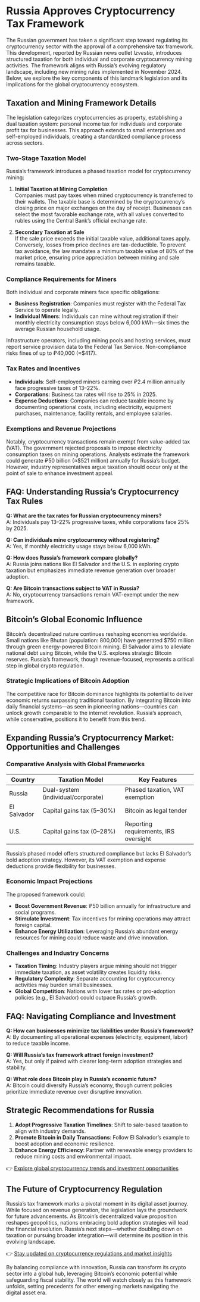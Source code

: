 # Russia Approves Cryptocurrency Tax Framework  

The Russian government has taken a significant step toward regulating its cryptocurrency sector with the approval of a comprehensive tax framework. This development, reported by Russian news outlet *Izvestia*, introduces structured taxation for both individual and corporate cryptocurrency mining activities. The framework aligns with Russia’s evolving regulatory landscape, including new mining rules implemented in November 2024. Below, we explore the key components of this landmark legislation and its implications for the global cryptocurrency ecosystem.  

## Taxation and Mining Framework Details  

The legislation categorizes cryptocurrencies as property, establishing a dual taxation system: personal income tax for individuals and corporate profit tax for businesses. This approach extends to small enterprises and self-employed individuals, creating a standardized compliance process across sectors.  

### Two-Stage Taxation Model  

Russia’s framework introduces a phased taxation model for cryptocurrency mining:  

1. **Initial Taxation at Mining Completion**  
   Companies must pay taxes when mined cryptocurrency is transferred to their wallets. The taxable base is determined by the cryptocurrency’s closing price on major exchanges on the day of receipt. Businesses can select the most favorable exchange rate, with all values converted to rubles using the Central Bank’s official exchange rate.  

2. **Secondary Taxation at Sale**  
   If the sale price exceeds the initial taxable value, additional taxes apply. Conversely, losses from price declines are tax-deductible. To prevent tax avoidance, the law mandates a minimum taxable value of 80% of the market price, ensuring price appreciation between mining and sale remains taxable.  

### Compliance Requirements for Miners  

Both individual and corporate miners face specific obligations:  

- **Business Registration**: Companies must register with the Federal Tax Service to operate legally.  
- **Individual Miners**: Individuals can mine without registration if their monthly electricity consumption stays below 6,000 kWh—six times the average Russian household usage.  

Infrastructure operators, including mining pools and hosting services, must report service provision data to the Federal Tax Service. Non-compliance risks fines of up to ₽40,000 (≈$417).  

### Tax Rates and Incentives  

- **Individuals**: Self-employed miners earning over ₽2.4 million annually face progressive taxes of 13–22%.  
- **Corporations**: Business tax rates will rise to 25% in 2025.  
- **Expense Deductions**: Companies can reduce taxable income by documenting operational costs, including electricity, equipment purchases, maintenance, facility rentals, and employee salaries.  

### Exemptions and Revenue Projections  

Notably, cryptocurrency transactions remain exempt from value-added tax (VAT). The government rejected proposals to impose electricity consumption taxes on mining operations. Analysts estimate the framework could generate ₽50 billion (≈$521 million) annually for Russia’s budget. However, industry representatives argue taxation should occur only at the point of sale to enhance investment appeal.  

## FAQ: Understanding Russia’s Cryptocurrency Tax Rules  

**Q: What are the tax rates for Russian cryptocurrency miners?**  
A: Individuals pay 13–22% progressive taxes, while corporations face 25% by 2025.  

**Q: Can individuals mine cryptocurrency without registering?**  
A: Yes, if monthly electricity usage stays below 6,000 kWh.  

**Q: How does Russia’s framework compare globally?**  
A: Russia joins nations like El Salvador and the U.S. in exploring crypto taxation but emphasizes immediate revenue generation over broader adoption.  

**Q: Are Bitcoin transactions subject to VAT in Russia?**  
A: No, cryptocurrency transactions remain VAT-exempt under the new framework.  

## Bitcoin’s Global Economic Influence  

Bitcoin’s decentralized nature continues reshaping economies worldwide. Small nations like Bhutan (population: 800,000) have generated $750 million through green energy-powered Bitcoin mining. El Salvador aims to alleviate national debt using Bitcoin, while the U.S. explores strategic Bitcoin reserves. Russia’s framework, though revenue-focused, represents a critical step in global crypto regulation.  

### Strategic Implications of Bitcoin Adoption  

The competitive race for Bitcoin dominance highlights its potential to deliver economic returns surpassing traditional taxation. By integrating Bitcoin into daily financial systems—as seen in pioneering nations—countries can unlock growth comparable to the internet revolution. Russia’s approach, while conservative, positions it to benefit from this trend.  

## Expanding Russia’s Cryptocurrency Market: Opportunities and Challenges  

### Comparative Analysis with Global Frameworks  

| Country       | Taxation Model              | Key Features                          |  
|---------------|-----------------------------|---------------------------------------|  
| Russia        | Dual-system (individual/corporate) | Phased taxation, VAT exemption        |  
| El Salvador   | Capital gains tax (5–30%)     | Bitcoin as legal tender               |  
| U.S.          | Capital gains tax (0–28%)     | Reporting requirements, IRS oversight |  

Russia’s phased model offers structured compliance but lacks El Salvador’s bold adoption strategy. However, its VAT exemption and expense deductions provide flexibility for businesses.  

### Economic Impact Projections  

The proposed framework could:  
- **Boost Government Revenue**: ₽50 billion annually for infrastructure and social programs.  
- **Stimulate Investment**: Tax incentives for mining operations may attract foreign capital.  
- **Enhance Energy Utilization**: Leveraging Russia’s abundant energy resources for mining could reduce waste and drive innovation.  

### Challenges and Industry Concerns  

- **Taxation Timing**: Industry players argue mining should not trigger immediate taxation, as asset volatility creates liquidity risks.  
- **Regulatory Complexity**: Separate accounting for cryptocurrency activities may burden small businesses.  
- **Global Competition**: Nations with lower tax rates or pro-adoption policies (e.g., El Salvador) could outpace Russia’s growth.  

## FAQ: Navigating Compliance and Investment  

**Q: How can businesses minimize tax liabilities under Russia’s framework?**  
A: By documenting all operational expenses (electricity, equipment, labor) to reduce taxable income.  

**Q: Will Russia’s tax framework attract foreign investment?**  
A: Yes, but only if paired with clearer long-term adoption strategies and stability.  

**Q: What role does Bitcoin play in Russia’s economic future?**  
A: Bitcoin could diversify Russia’s economy, though current policies prioritize immediate revenue over disruptive innovation.  

## Strategic Recommendations for Russia  

1. **Adopt Progressive Taxation Timelines**: Shift to sale-based taxation to align with industry demands.  
2. **Promote Bitcoin in Daily Transactions**: Follow El Salvador’s example to boost adoption and economic resilience.  
3. **Enhance Energy Efficiency**: Partner with renewable energy providers to reduce mining costs and environmental impact.  

👉 [Explore global cryptocurrency trends and investment opportunities](https://bit.ly/okx-bonus)  

## The Future of Cryptocurrency Regulation  

Russia’s tax framework marks a pivotal moment in its digital asset journey. While focused on revenue generation, the legislation lays the groundwork for future advancements. As Bitcoin’s decentralized value proposition reshapes geopolitics, nations embracing bold adoption strategies will lead the financial revolution. Russia’s next steps—whether doubling down on taxation or pursuing broader integration—will determine its position in this evolving landscape.  

👉 [Stay updated on cryptocurrency regulations and market insights](https://bit.ly/okx-bonus)  

By balancing compliance with innovation, Russia can transform its crypto sector into a global hub, leveraging Bitcoin’s economic potential while safeguarding fiscal stability. The world will watch closely as this framework unfolds, setting precedents for other emerging markets navigating the digital asset era.